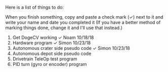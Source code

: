 Here is a list of things to do:

When you finish something, copy and paste a check mark (✓) next to it and write your name and date you completed it
(If you have a better method of marking things done, change it and I'll use that instead.)

1. Get DogeCV working ✓ Noam 10/18/18
2. Hardware program ✓ Simon 10/23/18
3. Autonomous crater side pseudo code ✓ Simon 10/23/18
4. Autonomous depot side pseudo code
5. Drivetrain TeleOp test program
6. PID turn (gyro or encoder) program
